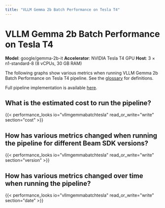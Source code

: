 ```yaml
---
title: "VLLM Gemma 2b Batch Performance on Tesla T4"
---
```


<!-- 
 Licensed to the Apache Software Foundation (ASF) under one or more
 contributor license agreements.  See the NOTICE file distributed with
 this work for additional information regarding copyright ownership.
 The ASF licenses this file to You under the Apache License, Version 2.0
 (the "License"); you may not use this file except in compliance with
 the License.  You may obtain a copy of the License at

    http://www.apache.org/licenses/LICENSE-2.0

 Unless required by applicable law or agreed to in writing, software
 distributed under the License is distributed on an "AS IS" BASIS,
 WITHOUT WARRANTIES OR CONDITIONS OF ANY KIND, either express or implied.
 See the License for the specific language governing permissions and
 limitations under the License.
 -->

# VLLM Gemma 2b Batch Performance on Tesla T4

**Model**: google/gemma-2b-it
**Accelerator**: NVIDIA Tesla T4 GPU
**Host**: 3 × n1-standard-8 (8 vCPUs, 30 GB RAM)

The following graphs show various metrics when running VLLM Gemma 2b Batch Performance on Tesla T4 pipeline.
See the [glossary](/performance/glossary) for definitions.

Full pipeline implementation is available [here](https://github.com/apache/beam/blob/master/sdks/python/apache_beam/examples/inference/vllm_gemma_batch.py).

## What is the estimated cost to run the pipeline?

{{< performance_looks io="vllmgemmabatchtesla" read_or_write="write" section="cost" >}}

## How has various metrics changed when running the pipeline for different Beam SDK versions?

{{< performance_looks io="vllmgemmabatchtesla" read_or_write="write" section="version" >}}

## How has various metrics changed over time when running the pipeline?

{{< performance_looks io="vllmgemmabatchtesla" read_or_write="write" section="date" >}}
